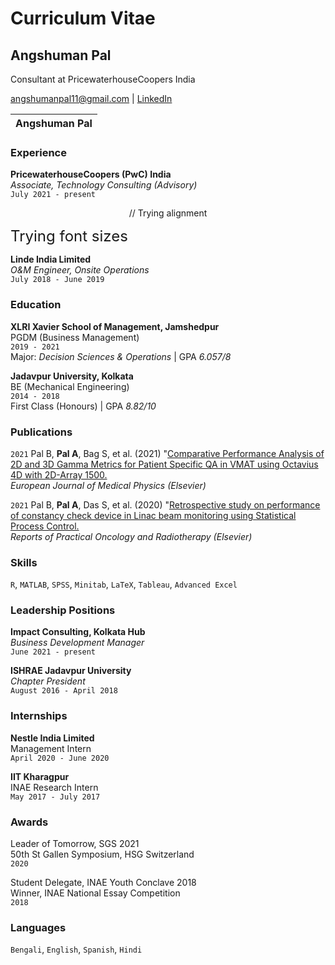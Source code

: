 # Curriculum Vitae


## Angshuman Pal
Consultant at PricewaterhouseCoopers India

<div id="webaddress">
<a href="angshumanpal11@gmail.com">angshumanpal11@gmail.com</a>
| <a href="https://www.linkedin.com/in/angshumanpal11/">LinkedIn</a>
</div>

| Angshuman Pal |
| :-----------: |

### Experience

__PricewaterhouseCoopers (PwC) India__<br/>
*Associate, Technology Consulting (Advisory)*<br/>
`July 2021 - present`<br/>
<span style="font-family:Papyrus; font-size:0.5;">What I do at PwC</span>

<p align="center">
    // Trying alignment
</p>

 <font size="5"> Trying font sizes </font> 

__Linde India Limited__<br/>
*O&M Engineer, Onsite Operations*<br/>
`July 2018 - June 2019`<br/>

### Education

__XLRI Xavier School of Management, Jamshedpur__<br/>
PGDM (Business Management)<br/>
`2019 - 2021`<br/>
Major: *Decision Sciences & Operations* | GPA *6.057/8*

__Jadavpur University, Kolkata__<br/>
BE (Mechanical Engineering)<br/>
`2014 - 2018`<br/>
First Class (Honours) | GPA *8.82/10*


### Publications

`2021`
Pal B, **Pal A**, Bag S, et al. (2021) "[Comparative Performance Analysis of 2D and 3D Gamma Metrics for Patient Specific QA in VMAT using Octavius 4D with 2D-Array 1500.](https://www.sciencedirect.com/science/article/abs/pii/S1120179721003264)<br/>
*European Journal of Medical Physics (Elsevier)*

`2021`
Pal B, **Pal A**, Das S, et al. (2020) "[Retrospective study on performance of constancy check device in Linac beam monitoring using Statistical Process Control.](https://www.sciencedirect.com/science/article/pii/S1507136719301026)<br/>
*Reports of Practical Oncology and Radiotherapy (Elsevier)*



### Skills

`R`, `MATLAB`, `SPSS`, `Minitab`, `LaTeX`, `Tableau`, `Advanced Excel`


### Leadership Positions

__Impact Consulting, Kolkata Hub__<br/>
*Business Development Manager*<br/>
`June 2021 - present`

__ISHRAE Jadavpur University__<br/>
*Chapter President*<br/>
`August 2016 - April 2018`


### Internships

__Nestle India Limited__<br/>
Management Intern<br/>
`April 2020 - June 2020`

__IIT Kharagpur__<br/>
INAE Research Intern<br/>
`May 2017 - July 2017`


### Awards

Leader of Tomorrow, SGS 2021<br/>
50th St Gallen Symposium, HSG Switzerland<br/>
`2020`

Student Delegate, INAE Youth Conclave 2018<br/>
Winner, INAE National Essay Competition<br/>
`2018`


### Languages

`Bengali`, `English`, `Spanish`, `Hindi`

